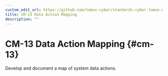```yaml
---
custom_edit_url: https://github.com/tamus-cyber/standards.cyber.tamus.edu/tree/main/content/tamus.edu/TAMUS_profile.xml
title: CM-13 Data Action Mapping
description: ""
---
```


# CM-13 Data Action Mapping {#cm-13}

Develop and document a map of system data actions.

